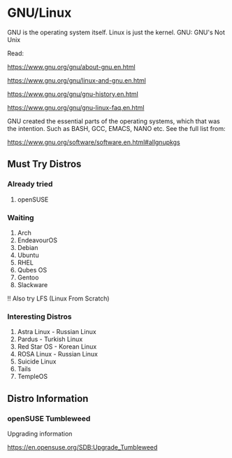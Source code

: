 # GNU/Linux

GNU is the operating system itself. Linux is just the kernel.
GNU: GNU's Not Unix

Read:

<https://www.gnu.org/gnu/about-gnu.en.html>

<https://www.gnu.org/gnu/linux-and-gnu.en.html>

<https://www.gnu.org/gnu/gnu-history.en.html>

<https://www.gnu.org/gnu/gnu-linux-faq.en.html>

GNU created the essential parts of the operating systems, which that was the intention.
Such as BASH, GCC, EMACS, NANO etc. See the full list from:

<https://www.gnu.org/software/software.en.html#allgnupkgs>

## Must Try Distros

### Already tried

1) openSUSE

### Waiting

1) Arch
2) EndeavourOS
3) Debian
4) Ubuntu
5) RHEL
6) Qubes OS
7) Gentoo
8) Slackware

:bangbang: Also try LFS (Linux From Scratch)

### Interesting Distros

1) Astra Linux - Russian Linux
2) Pardus - Turkish Linux
3) Red Star OS - Korean Linux
4) ROSA Linux - Russian Linux
5) Suicide Linux
6) Tails
7) TempleOS

## Distro Information

### openSUSE Tumbleweed

Upgrading information

<https://en.opensuse.org/SDB:Upgrade_Tumbleweed>
